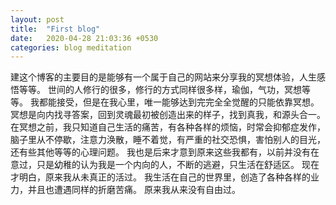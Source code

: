 ```yaml
---
layout: post
title:  "First blog"
date:   2020-04-28 21:03:36 +0530
categories: blog meditation
---
```


建这个博客的主要目的是能够有一个属于自己的网站来分享我的冥想体验，人生感悟等等。
世间的人修行的很多，修行的方式同样很多样，瑜伽，气功，冥想等等。
我都能接受，但是在我心里，唯一能够达到完完全全觉醒的只能依靠冥想。
冥想是向内找寻答案，回到灵魂最初被创造出来的样子，找到真我，和源头合一。
在冥想之前，我只知道自己生活的痛苦，有各种各样的烦恼，时常会抑郁症发作，脑子里从不停歇，注意力涣散，睡不着觉，有严重的社交恐惧，害怕别人的目光，还有些其他等等的心理问题。
我也是后来才意到原来这些我都有，以前并没有在意过，只是幼稚的认为我是一个内向的人，不断的逃避，只生活在舒适区。
现在才明白，原来我从未真正的活过。
我生活在自己的世界里，创造了各种各样的业力，并且也遭遇同样的折磨苦痛。
原来我从来没有自由过。